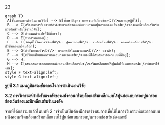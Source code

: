 23



```mermaid
graph TD
 A[ขั้นตอนการดำเนินงานวิจัย] --> B[ศึกษาปัญหา บทความที่เกี่ยวข้อง<br/>และทฤษฎีที่ใช้];
 B --> C[สร้างสมการวิเคราะห์กำลังรับแรงดัดของผนังแบบกรอกปูนกรอกช่องเว้น<br/>ช่องและมีเหล็กเสริมรับแรงอัดสำหรับใช้งานวิจัย];
 C --> D[กำหนดตัวแปรที่ใช้ศึกษา];
 D --> E[ทำการทดสอบ];
 E --> F(วัสดุที่ใช้ในการวิจัย<br/>- ปูนกรอก<br/>- เหล็กเส้น<br/>- คอนกรีตบล็อก<br/>- ปริซึมคอนกรีตบล็อก);
 E --> G(กำลังของผนัง<br/>- แรงกดอัดในแนวแกน<br/>- แรงดัด);
 F --> H[เปรียบเทียบผลการทดสอบกำลังของ<br/>ผนังที่ได้กับสมการออกแบบที่มีอยู่];
 G --> H;
 H --> I[เสนอสมการออกแบบผนังคอนกรีตบล็อก<br/>เสริมเหล็กแบบไร้ปูนก่อให้เหมาะสม<br/>กับการใช้งาน];
style F text-align:left;
style G text-align:left;
```



**รูปที่ 3.1 แผนภูมิแสดงขั้นตอนในการดำเนินงานวิจัย**

**3.2 การวิเคราะห์กำลังรับแรงดัดของผนังคอนกรีตบล็อกเสริมเหล็กแบบไร้ปูนก่อแบบกรอกปูนกรอกช่องเว้นช่องและมีเหล็กเสริมรับแรงอัด**

จากที่ได้กล่าวมาแล้วในบทที่ 2 ว่าจำเป็นเป็นต้องมีการสร้างสมการเพื่อใช้ในการวิเคราะห์และออกแบบผนังคอนกรีตบล็อกเสริมเหล็กแบบไร้ปูนก่อแบบกรอกปูนกรอกช่องเว้นช่องและมี
